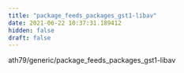 ```yaml
---
title: "package_feeds_packages_gst1-libav"
date: 2021-06-22 10:37:31.189412
hidden: false
draft: false
---
```


ath79/generic/package_feeds_packages_gst1-libav

